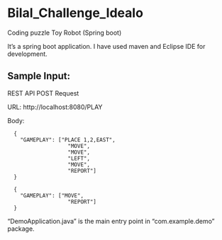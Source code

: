 # Bilal_Challenge_Idealo
Coding puzzle Toy Robot (Spring boot)

It’s a spring boot application. I have used maven and Eclipse IDE for development.

Sample Input:
-------------

REST API POST Request

URL:	http://localhost:8080/PLAY

Body:

      {
        "GAMEPLAY": ["PLACE 1,2,EAST", 
                       "MOVE",
                       "MOVE", 
                       "LEFT", 
                       "MOVE", 
                       "REPORT"]
      }

      {
        "GAMEPLAY": ["MOVE",
                       "REPORT"]
      }
      
“DemoApplication.java” is the main entry point in “com.example.demo” package.
